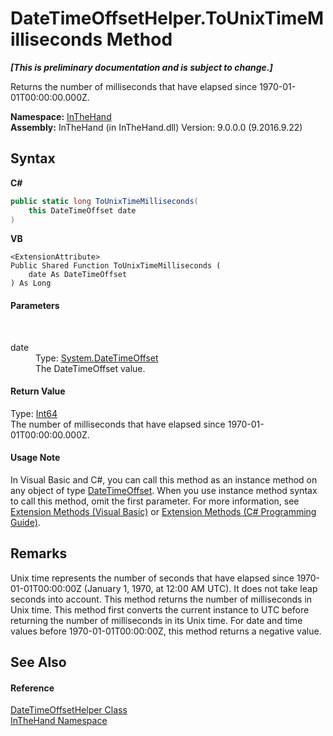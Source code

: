 # DateTimeOffsetHelper.ToUnixTimeMilliseconds Method 
 _**\[This is preliminary documentation and is subject to change.\]**_

Returns the number of milliseconds that have elapsed since 1970-01-01T00:00:00.000Z.

**Namespace:**&nbsp;<a href="N_InTheHand">InTheHand</a><br />**Assembly:**&nbsp;InTheHand (in InTheHand.dll) Version: 9.0.0.0 (9.2016.9.22)

## Syntax

**C#**<br />
``` C#
public static long ToUnixTimeMilliseconds(
	this DateTimeOffset date
)
```

**VB**<br />
``` VB
<ExtensionAttribute>
Public Shared Function ToUnixTimeMilliseconds ( 
	date As DateTimeOffset
) As Long
```


#### Parameters
&nbsp;<dl><dt>date</dt><dd>Type: <a href="http://msdn2.microsoft.com/en-us/library/bb341783" target="_blank">System.DateTimeOffset</a><br />The DateTimeOffset value.</dd></dl>

#### Return Value
Type: <a href="http://msdn2.microsoft.com/en-us/library/6yy583ek" target="_blank">Int64</a><br />The number of milliseconds that have elapsed since 1970-01-01T00:00:00.000Z.

#### Usage Note
In Visual Basic and C#, you can call this method as an instance method on any object of type <a href="http://msdn2.microsoft.com/en-us/library/bb341783" target="_blank">DateTimeOffset</a>. When you use instance method syntax to call this method, omit the first parameter. For more information, see <a href="http://msdn.microsoft.com/en-us/library/bb384936.aspx">Extension Methods (Visual Basic)</a> or <a href="http://msdn.microsoft.com/en-us/library/bb383977.aspx">Extension Methods (C# Programming Guide)</a>.

## Remarks
Unix time represents the number of seconds that have elapsed since 1970-01-01T00:00:00Z (January 1, 1970, at 12:00 AM UTC). It does not take leap seconds into account. This method returns the number of milliseconds in Unix time. 
This method first converts the current instance to UTC before returning the number of milliseconds in its Unix time. For date and time values before 1970-01-01T00:00:00Z, this method returns a negative value.


## See Also


#### Reference
<a href="T_InTheHand_DateTimeOffsetHelper">DateTimeOffsetHelper Class</a><br /><a href="N_InTheHand">InTheHand Namespace</a><br />